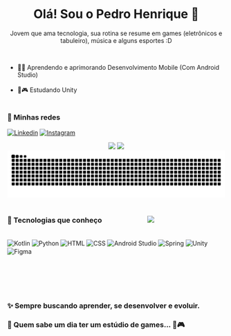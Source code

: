 <h1 align="center">Olá! Sou o Pedro Henrique 🚀</h1>

<p align="center">
    Jovem que ama tecnologia, sua rotina se resume em games (eletrônicos e tabuleiro), música e alguns esportes :D 
</p><br>

- 🚀💙 Aprendendo e aprimorando Desenvolvimento Mobile (Com Android Studio) <br><br>
- 🌱🎮 Estudando Unity

#

<h3>🚀 Minhas redes</h3>

[![Linkedin](https://img.shields.io/badge/linkedin-%230077B5.svg?style=for-the-badge&logo=linkedin&logoColor=white)](https://www.linkedin.com/in/pedro-henrique-ol)
[![Instagram](https://img.shields.io/badge/Instagram-%23E4405F.svg?style=for-the-badge&logo=Instagram&logoColor=white)](https://www.instagram.com/pedruouh/)



<div align="center">
  <img height="180em" src="https://github-readme-stats.vercel.app/api?username=Pedr0uh&show_icons=true&theme=dark"/>
  <img height="180em" src="https://github-readme-stats.vercel.app/api/top-langs/?username=Pedr0uh&layout=compact&theme=dark"/>
</div>

<picture align="center">
  <source media="(prefers-color-scheme: dark)" srcset="https://raw.githubusercontent.com/Pedr0uh/Pedr0uh/output/github-contribution-grid-snake-dark.svg">
  <source media="(prefers-color-scheme: light)" srcset="https://raw.githubusercontent.com/Pedr0uh/Pedr0uh/output/github-contribution-grid-snake.svg">
  <img alt="github contribution grid snake animation" src="https://raw.githubusercontent.com/Pedr0uh/Pedr0uh/output/github-contribution-grid-snake.svg">
</picture>

#

<img align="right" src="src/gif.gif" width="180">

<h3>🚀 Tecnologias que conheço</h3>

<div style="display: inline_block" align="left"><br>
    <img width="40" align="center" alt="Kotlin" src="https://raw.githubusercontent.com/marwin1991/profile-technology-icons/refs/heads/main/icons/kotlin.png"/>
    <img width="50" align="center" alt="Python" src="https://raw.githubusercontent.com/marwin1991/profile-technology-icons/refs/heads/main/icons/python.png"/>
    <img width="50" align="center" alt="HTML" src="https://raw.githubusercontent.com/marwin1991/profile-technology-icons/refs/heads/main/icons/html.png"/>
    <img width="50" align="center" alt="CSS" src="https://raw.githubusercontent.com/marwin1991/profile-technology-icons/refs/heads/main/icons/css.png"/>
    <img width="50" align="center" alt="Android Studio" src="https://raw.githubusercontent.com/marwin1991/profile-technology-icons/refs/heads/main/icons/android_studio.png"/>
    <img width="50" align="center" alt="Spring" src="https://raw.githubusercontent.com/marwin1991/profile-technology-icons/refs/heads/main/icons/spring.png"/>
    <img width="50" align="center" alt="Unity" src="https://raw.githubusercontent.com/marwin1991/profile-technology-icons/refs/heads/main/icons/unity.png"/>
    <img width="50" align="center" alt="Figma" src="https://raw.githubusercontent.com/marwin1991/profile-technology-icons/refs/heads/main/icons/figma.png"/>
</div>

<br>
<br>
<br>
<br>

#

### ✨ Sempre buscando aprender, se desenvolver e evoluir.
### 🎯 Quem sabe um dia ter um estúdio de games... 💙🎮
